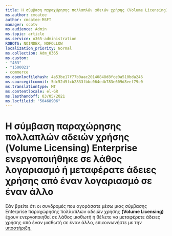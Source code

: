 ```yaml
---
title: Η σύμβαση παραχώρησης πολλαπλών αδειών χρήσης (Volume Licensing) Enterprise ενεργοποιήθηκε σε λάθος λογαριασμό
ms.author: cmcatee
author: cmcatee-MSFT
manager: scotv
ms.audience: Admin
ms.topic: article
ms.service: o365-administration
ROBOTS: NOINDEX, NOFOLLOW
localization_priority: Normal
ms.collection: Adm_O365
ms.custom:
- "463"
- "1500021"
- commerce
ms.openlocfilehash: 4a53be17f77b0aac20140848d8fce0a510bda246
ms.sourcegitcommit: 5dc52d5fcb2833fbbc064edb783e609d8eef79c0
ms.translationtype: MT
ms.contentlocale: el-GR
ms.lasthandoff: 03/05/2021
ms.locfileid: "50468906"
---
```

# <a name="volume-licensing-enterprise-agreement-activated-on-the-wrong-account-or-transferring-licenses-from-one-account-to-another"></a>Η σύμβαση παραχώρησης πολλαπλών αδειών χρήσης (Volume Licensing) Enterprise ενεργοποιήθηκε σε λάθος λογαριασμό ή μεταφέρατε άδειες χρήσης από έναν λογαριασμό σε έναν άλλο

Εάν βρείτε ότι οι συνδρομές που αγοράσατε μέσω μιας σύμβασης Enterprise παραχώρησης  πολλαπλών αδειών χρήσης **(Volume Licensing)** έχουν ενεργοποιηθεί σε λάθος μισθωτή ή θέλετε να μεταφέρετε άδειες χρήσης από έναν μισθωτή σε έναν άλλο, επικοινωνήστε με την [υποστήριξη.](https://docs.microsoft.com/microsoft-365/admin/contact-support-for-business-products)